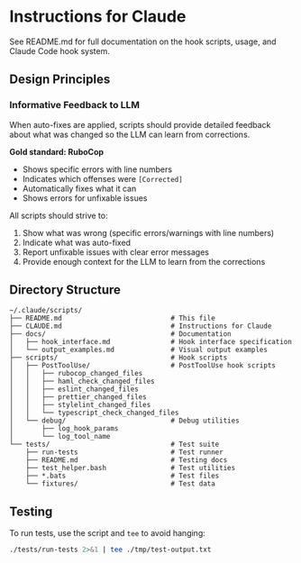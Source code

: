 # Instructions for Claude

See README.md for full documentation on the hook scripts, usage, and Claude Code hook system.

## Design Principles

### Informative Feedback to LLM

When auto-fixes are applied, scripts should provide detailed feedback about what was changed so the LLM can learn from corrections.

**Gold standard: RuboCop**
- Shows specific errors with line numbers
- Indicates which offenses were `[Corrected]`
- Automatically fixes what it can
- Shows errors for unfixable issues

All scripts should strive to:
1. Show what was wrong (specific errors/warnings with line numbers)
2. Indicate what was auto-fixed
3. Report unfixable issues with clear error messages
4. Provide enough context for the LLM to learn from the corrections

## Directory Structure

```
~/.claude/scripts/
├── README.md                           # This file
├── CLAUDE.md                           # Instructions for Claude
├── docs/                               # Documentation
│   ├── hook_interface.md               # Hook interface specification
│   └── output_examples.md              # Visual output examples
├── scripts/                            # Hook scripts
│   ├── PostToolUse/                    # PostToolUse hook scripts
│   │   ├── rubocop_changed_files
│   │   ├── haml_check_changed_files
│   │   ├── eslint_changed_files
│   │   ├── prettier_changed_files
│   │   ├── stylelint_changed_files
│   │   └── typescript_check_changed_files
│   └── debug/                          # Debug utilities
│       ├── log_hook_params
│       └── log_tool_name
└── tests/                              # Test suite
    ├── run-tests                       # Test runner
    ├── README.md                       # Testing docs
    ├── test_helper.bash                # Test utilities
    ├── *.bats                          # Test files
    └── fixtures/                       # Test data
```

## Testing

To run tests, use the script and `tee` to avoid hanging:

```bash
./tests/run-tests 2>&1 | tee ./tmp/test-output.txt
```
